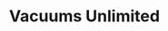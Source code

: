 ---
title: "Vacuums Unlimited"
url: /springfield/vacuums-unlimited-commerce-street/
shop: vacuum cleaner
---
